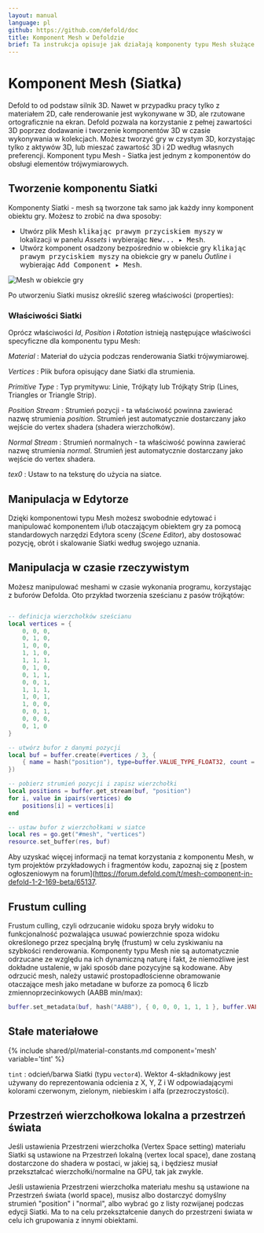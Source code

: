 ```yaml
---
layout: manual
language: pl
github: https://github.com/defold/doc
title: Komponent Mesh w Defoldzie
brief: Ta instrukcja opisuje jak działają komponenty typu Mesh służące do wyśweitlania obiektów 3D.
---
```


# Komponent Mesh (Siatka)

Defold to od podstaw silnik 3D. Nawet w przypadku pracy tylko z materiałem 2D, całe renderowanie jest wykonywane w 3D, ale rzutowane ortograficznie na ekran. Defold pozwala na korzystanie z pełnej zawartości 3D poprzez dodawanie i tworzenie komponentów 3D w czasie wykonywania w kolekcjach. Możesz tworzyć gry w czystym 3D, korzystając tylko z aktywów 3D, lub mieszać zawartość 3D i 2D według własnych preferencji. Komponent typu Mesh - Siatka jest jednym z komponentów do obsługi elementów trójwymiarowych.

## Tworzenie komponentu Siatki

Komponenty Siatki - mesh są tworzone tak samo jak każdy inny komponent obiektu gry. Możesz to zrobić na dwa sposoby:

- Utwórz plik Mesh <kbd>klikając prawym przyciskiem myszy</kbd> w lokalizacji w panelu *Assets* i wybierając <kbd>New... ▸ Mesh</kbd>.
- Utwórz komponent osadzony bezpośrednio w obiekcie gry <kbd>klikając prawym przyciskiem myszy</kbd> na obiekcie gry w panelu *Outline* i wybierając <kbd>Add Component ▸ Mesh</kbd>.

![Mesh w obiekcie gry](/manuals/images/mesh/mesh.png)

Po utworzeniu Siatki musisz określić szereg właściwości (properties):

### Właściwości Siatki

Oprócz właściwości *Id*, *Position* i *Rotation* istnieją następujące właściwości specyficzne dla komponentu typu Mesh:

*Material*
: Materiał do użycia podczas renderowania Siatki trójwymiarowej.

*Vertices*
: Plik bufora opisujący dane Siatki dla strumienia.

*Primitive Type*
: Typ prymitywu: Linie, Trójkąty lub Trójkąty Strip (Lines, Triangles or Triangle Strip).

*Position Stream*
: Strumień pozycji - ta właściwość powinna zawierać nazwę strumienia *position*. Strumień jest automatycznie dostarczany jako wejście do vertex shadera (shadera wierzchołków).

*Normal Stream*
: Strumień normalnych - ta właściwość powinna zawierać nazwę strumienia *normal*. Strumień jest automatycznie dostarczany jako wejście do vertex shadera.

*tex0*
: Ustaw to na teksturę do użycia na siatce.

## Manipulacja w Edytorze

Dzięki komponentowi typu Mesh możesz swobodnie edytować i manipulować komponentem i/lub otaczającym obiektem gry za pomocą standardowych narzędzi Edytora sceny (*Scene Editor*), aby dostosować pozycję, obrót i skalowanie Siatki według swojego uznania.

## Manipulacja w czasie rzeczywistym

Możesz manipulować meshami w czasie wykonania programu, korzystając z buforów Defolda. Oto przykład tworzenia sześcianu z pasów trójkątów:

```Lua

-- definicja wierzchołków sześcianu
local vertices = {
	0, 0, 0,
	0, 1, 0,
	1, 0, 0,
	1, 1, 0,
	1, 1, 1,
	0, 1, 0,
	0, 1, 1,
	0, 0, 1,
	1, 1, 1,
	1, 0, 1,
	1, 0, 0,
	0, 0, 1,
	0, 0, 0,
	0, 1, 0
}

-- utwórz bufor z danymi pozycji
local buf = buffer.create(#vertices / 3, {
	{ name = hash("position"), type=buffer.VALUE_TYPE_FLOAT32, count = 3 }
})

-- pobierz strumień pozycji i zapisz wierzchołki
local positions = buffer.get_stream(buf, "position")
for i, value in ipairs(vertices) do
	positions[i] = vertices[i]
end

-- ustaw bufor z wierzchołkami w siatce
local res = go.get("#mesh", "vertices")
resource.set_buffer(res, buf)
```

Aby uzyskać więcej informacji na temat korzystania z komponentu Mesh, w tym projektów przykładowych i fragmentów kodu, zapoznaj się z [postem ogłoszeniowym na forum](https://forum.defold.com/t/mesh-component-in-defold-1-2-169-beta/65137.

## Frustum culling

Frustum culling, czyli odrzucanie widoku spoza bryły widoku to funkcjonalność pozwalająca usuwać powierzchnie spoza widoku określonego przez specjalną bryłę (frustum) w celu zyskiwaniu na szybkości renderowania. Komponenty typu Mesh nie są automatycznie odrzucane ze względu na ich dynamiczną naturę i fakt, że niemożliwe jest dokładne ustalenie, w jaki sposób dane pozycyjne są kodowane. Aby odrzucić mesh, należy ustawić prostopadłościenne obramowanie otaczające mesh jako metadane w buforze za pomocą 6 liczb zmiennoprzecinkowych (AABB min/max):

```lua
buffer.set_metadata(buf, hash("AABB"), { 0, 0, 0, 1, 1, 1 }, buffer.VALUE_TYPE_FLOAT32)
```

## Stałe materiałowe

{% include shared/pl/material-constants.md component='mesh' variable='tint' %}

`tint`
: odcień/barwa Siatki (typu `vector4`). Wektor 4-składnikowy jest używany do reprezentowania odcienia z X, Y, Z i W odpowiadającymi kolorami czerwonym, zielonym, niebieskim i alfa (przezroczystości).

## Przestrzeń wierzchołkowa lokalna a przestrzeń świata
Jeśli ustawienia Przestrzeni wierzchołka (Vertex Space setting) materiału Siatki są ustawione na Przestrzeń lokalną (vertex local space), dane zostaną dostarczone do shadera w postaci, w jakiej są, i będziesz musiał przekształcać wierzchołki/normalne na GPU, tak jak zwykle.

Jeśli ustawienia Przestrzeni wierzchołka materiału meshu są ustawione na Przestrzeń świata (world space), musisz albo dostarczyć domyślny strumień "position" i "normal", albo wybrać go z listy rozwijanej podczas edycji Siatki. Ma to na celu przekształcenie danych do przestrzeni świata w celu ich grupowania z innymi obiektami.
